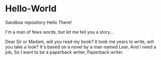 # Hello-World
Sandbox repository
Hello There!

I'm a man of fews words, but let me tell you a story...

Dear Sir or Madam, will you read my book?
It took me years to write, will you take a look?
It's based on a novel by a man named Lear,
And I need a job,
So I want to be a paperback writer,
Paperback writer.
